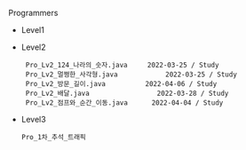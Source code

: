 Programmers 
 - Level1

		
 - Level2

		Pro_Lv2_124_나라의_숫자.java		2022-03-25 / Study
		Pro_Lv2_멀쩡한_사각형.java			2022-03-25 / Study
		Pro_Lv2_방문_길이.java			2022-04-06 / Study			
		Pro_Lv2_배달.java					2022-03-28 / Study
		Pro_Lv2_점프와_순간_이동.java		2022-04-04 / Study
 - 	Level3

		Pro_1차_추석_트래픽